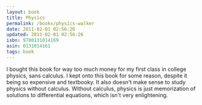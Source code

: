 ```yaml
---
layout: book
title: Physics
permalink: /books/physics-walker
date: 2011-02-01 02:56:26
updated: 2011-02-01 02:56:26
isbn: 9780131014169
asin: 0131014161
tags: book
---
```

I bought this book for way too much money for my first class in college
physics, sans calculus. I kept onto this book for some reason, despite it being
so expensive and textbooky. It also doesn't make sense to study physics without
calculus. Without calculus, physics is just memorization of solutions to
differential equations, which isn't very enlightening.
